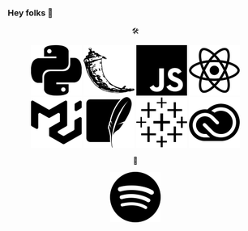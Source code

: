 ### Hey folks 👋

<!--
**titamoto/titamoto** is a ✨ _special_ ✨ repository because its `README.md` (this file) appears on your GitHub profile.

Here are some ideas to get you started:

- 🔭 I’m currently working on ...
- 🌱 I’m currently learning ...
- 👯 I’m looking to collaborate on ...
- 🤔 I’m looking for help with ...
- 💬 Ask me about ...
- 📫 How to reach me: ...
- 😄 Pronouns: ...
- ⚡ Fun fact: ...
-->
<p style="text-align: center;">🛠️</p>
<p style="text-align: center;"><a href="https://www.python.org/" width="20px" height="20px" title="Python"><img src="icons/python.png" /></a> <a href="https://" width="20px" height="20px" title="Flask"><img src="icons/flask.png" /></a> <a href="" width="20px" height="20px" title="JavaScript"><img src="icons/javascript.png" /></a> <a href="https://" width="20px" height="20px" title="React"><img src="icons/react.png" /></a> <a href="https://" width="20px" height="20px" title="MUI"><img src="icons/mui.png" /></a> <a href="https://" width="20px" height="20px" title="SQLite"><img src="icons/sqlite.png" /></a> <a href="https://" width="20px" height="20px" title="Tableau"><img src="icons/tableau.png" /></a> <a href="https://" width="20px" height="20px" title="Adobe"><img src="icons/adobe_cc.png" /></a></p>

<p style="text-align: center;">🎵</p>
<p style="text-align: center;"><a href="https://" width="20px" height="20px" title="Spotify"><img src="icons/spotify.png" /></a></p>